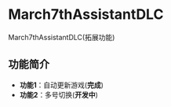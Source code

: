# March7thAssistantDLC
March7thAssistantDLC(拓展功能)
## 功能简介

- **功能1**：自动更新游戏(**完成**)
- **功能2**：多号切换(**开发中**)
